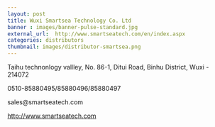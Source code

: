 ```yaml
---
layout: post
title: Wuxi Smartsea Technology Co. Ltd
banner : images/banner-pulse-standard.jpg
external_url:  http://www.smartseatech.com/en/index.aspx
categories: distributors
thumbnail: images/distributor-smartsea.png
---
```

<p class='distributor-addr'>Taihu technonlogy vallley, No. 86-1, 
Ditui Road, Binhu District, 
Wuxi - 214072
</p>

<div class='distributor-info'>
<p><i class="fa fa-phone"></i>0510-85880495/85880496/85880497</p>
<p><i class="fa fa-envelope"></i>sales@smartseatech.com</p>
<p>
    <i class="fa fa-globe"></i>
    <a href='http://www.smartseatech.com/en/index.aspx'>http://www.smartseatech.com</a>
</p>
</div>